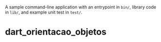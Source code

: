 A sample command-line application with an entrypoint in `bin/`, library code
in `lib/`, and example unit test in `test/`.
# dart_orientacao_objetos
